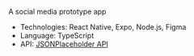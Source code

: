 A social media prototype app

- Technologies: React Native, Expo, Node.js, Figma
- Language: TypeScript
- API: [JSONPlaceholder API](https://jsonplaceholder.typicode.com/)




